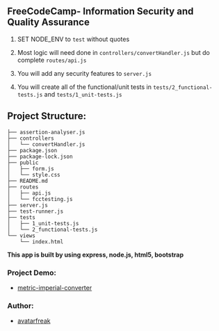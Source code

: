 ## **FreeCodeCamp**- Information Security and Quality Assurance

1. SET NODE_ENV to `test` without quotes

2. Most logic will need done in `controllers/convertHandler.js` but do complete `routes/api.js`
3. You will add any security features to `server.js`
4. You will create all of the functional/unit tests in `tests/2_functional-tests.js` and `tests/1_unit-tests.js`

## Project Structure:

```
├── assertion-analyser.js
├── controllers
│   └── convertHandler.js
├── package.json
├── package-lock.json
├── public
│   ├── form.js
│   └── style.css
├── README.md
├── routes
│   ├── api.js
│   └── fcctesting.js
├── server.js
├── test-runner.js
├── tests
│   ├── 1_unit-tests.js
│   └── 2_functional-tests.js
└── views
    └── index.html

```

**This app is built by using express, node.js, html5, bootstrap**

### Project Demo:

- [metric-imperial-converter](https://avatarfreak-fcc-metric-imperial-converter.glitch.me/)

### Author:

- [avatarfreak](https://github.com/avatarfreak)
